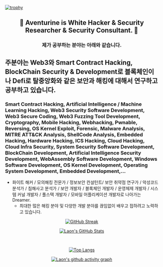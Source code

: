 [![trophy](https://github-profile-trophy.vercel.app/?username=AventurineJun&theme=algolia&column=10)](https://github.com/Luon/)

<div align = "center">
<h2> 💫 Aventurine is White Hacker & Security Researcher & Security Consultant. 💫 </h2>
</div>

<div align = "center">
<h3> 제가 공부하는 분야는 아래와 같습니다. </h3>
</div>

## 주분야는 Web3와 Smart Contract Hacking, BlockChain Security & Development로 블록체인이나 Defi로 탈중앙화와 같은 보안과 해킹에 대해서 연구하고 공부하고 있습니다.

### Smart Contract Hacking, Artificial Intelligence / Machine Learning Hacking, Web3 Security Software Development, Web3 Secure Coding, Web3 Fuzzing Tool Development, Cryptography, Mobile Hacking, Webhacking, Pwnable, Reversing, OS Kernel Exploit, Forensic, Malware Analysis, MITRE ATT&CK Analysis, ShellCode Analysis, Embedded Hacking, Hardware Hacking, ICS Hacking, Cloud Hacking, Cloud Infra Security, System Security Software Development, BlockChain Development, Artificial Intelligence Security Development, WebAssembly Software Development, Windows Software Development, OS Kernel Development, Operating System Development, Embedded Development,... 
 
- 화이트 해커 / 모의해킹 전문가 / 정보보안 컨설턴트/ 보안 취약점 연구가 / 악성코드 분석가 / 침해사고 분석가 / 보안 개발자 / 블록체인 개발자 / 운영체제 개발자 / 시스템 커널 개발자 / 풀스택 개발자 / 모바일 어플리케이션 개발자로 나아가는 Dreamer.
  - 최대한 많은 해킹 분야 및 다양한 개발 분야를 끊임없이 배우고 접하려고 노력하고 있습니다.

<div align = "center">

[![GitHub Streak](https://github-readme-streak-stats.herokuapp.com/?user=AventurineJun&theme=holi-theme)](https://git.io/streak-stats)

[![Laon's GitHub Stats](https://github-readme-stats.vercel.app/api?username=AventurineJun&hide=contribs,prs&show_icons=true&theme=ambient_gradient)](https://github.com/anuraghazra/github-readme-stats)

<br>

[![Top Langs](https://github-readme-stats.vercel.app/api/top-langs/?username=AventurineJun&langs_count=10&hide=contribs,prs&show_icons=true&theme=ambient_gradient)](https://github.com/anuraghazra/github-readme-stats)

[![Laon's github activity graph](https://github-readme-activity-graph.vercel.app/graph?username=AventurineJun&theme=react-dark&border=true)](https://github.com/ashutosh00710/github-readme-activity-graph)

</div>
 
 
